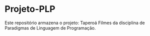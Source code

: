 # Projeto-PLP

Este repositório armazena o projeto: Taperoá Filmes da disciplina de Paradigmas de Linguagem de Programação.
